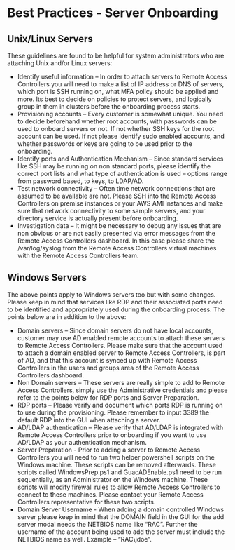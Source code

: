 [title]: # (Server Onboarding)
[tags]: # (remote access controller)
[priority]: # (200)
# Best Practices - Server Onboarding

## Unix/Linux Servers

These guidelines are found to be helpful for system administrators who are attaching Unix and/or Linux servers:

* Identify useful information – In order to attach servers to Remote Access Controllers you will need to make a list of IP address or DNS of servers, which port is SSH running on, what MFA policy should be applied and more. Its best to decide on policies to protect servers, and logically group in them in clusters before the onboarding process starts.
* Provisioning accounts – Every customer is somewhat unique. You need to decide beforehand whether root accounts, with passwords can be used to onboard servers or not. If not whether SSH keys for the root account can be used. If not please identify sudo enabled accounts, and whether passwords or keys are going to be used prior to the onboarding.
* Identify ports and Authentication Mechanism – Since standard services like SSH may be running on non standard ports, please identify the correct port lists and what type of authentication is used – options range from password based, to keys, to LDAP/AD.
* Test network connectivity – Often time network connections that are assumed to be available are not. Please SSH into the Remote Access Controllers on premise instances or your AWS AMI instances and make sure that network connectivity to some sample servers, and your directory service is actually present before onboarding.
* Investigation data – It might be necessary to debug any issues that are non obvious or are not easily presented via error messages from the Remote Access Controllers dashboard. In this case please share the /var/log/syslog from the Remote Access Controllers virtual machines with the Remote Access Controllers team.

## Windows Servers

The above points apply to Windows servers too but with some changes. Please keep in mind that services like RDP and their associated ports need to be identified and appropriately used during the onboarding process. The points below are in
addition to the above:

* Domain servers – Since domain servers do not have local accounts, customer may use AD enabled remote accounts to attach these servers to Remote Access Controllers. Please make sure that the account used to attach a domain enabled server to Remote Access Controllers, is part of AD, and that this account is synced up with Remote Access Controllers in the users and groups area of the Remote Access Controllers dashboard.
* Non Domain servers – These servers are really simple to add to Remote Access Controllers, simply use the Administrative credentials and please refer to the points below for RDP ports and Server Preparation.
* RDP ports – Please verify and document which ports RDP is running on to use during the provisioning. Please remember to input 3389 the default RDP into the GUI when attaching a server.
* AD/LDAP authentication – Please verify that AD/LDAP is integrated with Remote Access Controllers prior to onboarding if you want to use AD/LDAP as your authentication mechanism.
* Server Preparation - Prior to adding a server to Remote Access Controllers you will need to run two helper powershell scripts on the Windows machine. These scripts can be removed afterwards. These scripts called WindowsPrep.ps1 and GuacADEnable.ps1 need to be run sequentially, as an Administrator on the Windows machine. These scripts will modify firewall rules to allow Remote Access Controllers to connect to these machines. Please contact your Remote Access Controllers representative for these two scripts.
* Domain Server Username - When adding a domain controlled Windows server please keep in mind that the DOMAIN field in the GUI for the add server modal needs the NETBIOS name like “RAC”. Further the username of the account being used to add the server must include the NETBIOS name as well. Example – “RAC\jdoe”.
